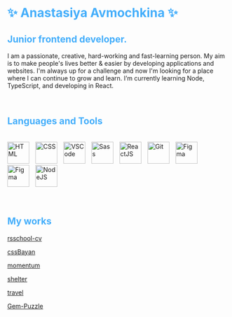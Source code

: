 <h1 style="color: #44AEFB;">✨ Anastasiya Avmochkina ✨</h1>
<h2 style="color: #44AEFB;">Junior frontend developer.</h2>

<p>
    I am a passionate, creative, hard-working and fast-learning person. My aim is to make people's lives better & easier by developing applications and websites. I'm always up for a challenge and now I'm looking for a place where I can continue to grow and learn. I’m currently learning   Node, TypeScript, and developing in React. 
</p>    
<br>

<h2 style="color: #44AEFB">Languages and Tools</h2>
<br>   
<!-- Icons Resources -->
<!-- https://devicon.dev/ -->
<div >
    <img  alt="HTML" height="50px" style="padding-right:10px;" src="https://cdn.jsdelivr.net/gh/devicons/devicon/icons/html5/html5-original.svg"/>
    <img  alt="CSS" height="50px" style="padding-right:10px;" src="https://cdn.jsdelivr.net/gh/devicons/devicon/icons/css3/css3-original.svg"/>
    <img  alt="VSCode" height="50px" style="padding-right:10px;" src="https://cdn.jsdelivr.net/gh/devicons/devicon/icons/javascript/javascript-plain.svg"/>
    <img  alt="Sass" height="50px" style="padding-right:10px;" src="https://cdn.jsdelivr.net/gh/devicons/devicon/icons/sass/sass-original.svg"/>
    <img  alt="ReactJS" height="50px" style="padding-right:10px;" src="https://cdn.jsdelivr.net/gh/devicons/devicon/icons/react/react-original.svg" />
    <img alt="Git" height="50px" style="padding-right:10px;"src="https://cdn.jsdelivr.net/gh/devicons/devicon/icons/git/git-original.svg" />
    <img  alt="Figma" height="50px" style="padding-right:10px;" src="https://cdn.jsdelivr.net/gh/devicons/devicon/icons/figma/figma-original.svg"/> 
    <img alt="Figma" height="50px" style="padding-right:10px;" src="https://cdn.jsdelivr.net/gh/devicons/devicon/icons/vscode/vscode-original.svg" />
    <img  alt="NodeJS" height="50px" style="padding-right:10px;" src="https://cdn.jsdelivr.net/gh/devicons/devicon/icons/nodejs/nodejs-original.svg"/>
</div>
<br>
<br>

<h2 style="color: #44AEFB">My works</h2>

[rsschool-cv](https://avmochkina.github.io/CV/)

[cssBayan](https://avmochkina.github.io/cssBayan/)

[momentum](https://avmochkina.github.io/momentum/)

[shelter](https://avmochkina.github.io/shelter/pages/main/index.html)

[travel](https://avmochkina.github.io/travel-preschool/travel/)

[Gem-Puzzle](https://avmochkina.github.io/Gem-Puzzle/)
